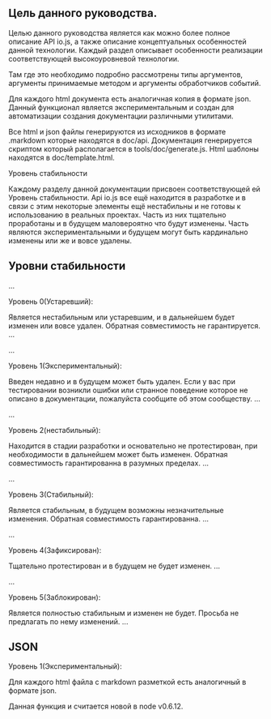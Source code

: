 ## Цель данного руководства.

Целью данного руководства является как можно более полное описание API io.js, а также описание концептуальных особенностей данной технологии. Каждый раздел описывает особенности реализации соответствующей высокоуровневой технологии.

Там где это необходимо подробно рассмотрены типы аргументов, аргументы принимаемые методом и аргументы обработчиков событий.

Для каждого html документа есть аналогичная копия в формате json. Данный функционал является экспериментальным и создан для автоматизации создания документации различными утилитами.

Все html и json файлы генерируются из исходников в формате .markdown которые находятся в  doc/api. Документация генерируется скриптом который располагается в tools/doc/generate.js. Html шаблоны находятся в doc/template.html.

Уровень стабильности

Каждому разделу данной документации присвоен соответствующей ей Уровень стабильности. Api io.js все ещё находится в разработке и в связи с этим некоторые элементы ещё нестабильны и не готовы к использованию в реальных проектах. Часть из них тщательно проработаны и в будущем маловероятно что будут изменены. Часть являются экспериментальными и будущем могут быть кардинально изменены или же и вовсе удалены.

## Уровни стабильности

...

Уровень 0(Устаревший): 

Является нестабильным или устаревшим, и в дальнейшем будет изменен или вовсе удален. Обратная совместимость не гарантируется.
...

...

Уровень 1(Экспериментальный):

Введен недавно и в будущем может быть удален.  Если у вас при тестировании возникли ошибки или странное поведение которое не описано в документации, пожалуйста сообщите об этом сообществу.
...

...

Уровень 2(нестабильный):

Находится в стадии разработки и основательно не протестирован, при необходимости в дальнейшем может быть изменен. Обратная совместимость гарантированна в разумных пределах.
...

...

Уровень 3(Стабильный):

Является стабильным, в будущем возможны незначительные изменения. Обратная совместимость гарантированна.
...

...

Уровень 4(Зафиксирован):

Тщательно протестирован и в будущем не будет изменен.
...

...

Уровень 5(Заблокирован):

Является полностью стабильным и изменен не будет. Просьба не предлагать по нему изменений.
...

## JSON

Уровень 1(Экспериментальный):

Для каждого html файла с markdown разметкой есть аналогичный в формате json.

Данная функция и считается новой в node v0.6.12.
